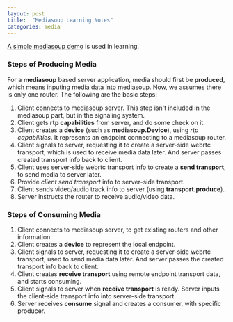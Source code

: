 ```yaml
---
layout: post
title:  "Mediasoup Learning Notes"
categories: media
---
```


[A simple mediasoup demo](https://github.com/mkhahani/mediasoup-sample-app) is used in learning.

### Steps of Producing Media
For a **mediasoup** based server application, media should first be **produced**, which means inputing media data into mediasoup. Now, we assumes there is only one router. The following are the basic steps:
1. Client connects to mediasoup server. This step isn't included in the mediasoup part, but in the signaling system.
2. Client gets **rtp capabilities** from server, and do some check on it.
3. Client creates a **device** (such as **mediasoup.Device**), using *rtp capabilities*. It represents an endpoint connecting to a mediasoup router.
4. Client signals to server, requesting it to create a server-side webrtc transport, which is used to receive media data later. And server passes created transport info back to client.
5. Client uses server-side webrtc transport info to create a **send transport**, to send media to server later.
6. Provide *client send transport* info to server-side transport.
7. Client sends video/audio track info to server (using **transport.produce**).
8. Server instructs the router to receive audio/video data.

### Steps of Consuming Media
1. Client connects to mediasoup server, to get existing routers and other information.
2. Client creates a **device** to represent the local endpoint.
3. Client signals to server, requesting it to create a server-side webrtc transport, used to send media data later. And server passes the created transport info back to client.
4. Client creates **receive transport** using remote endpoint transport data, and starts consuming.
5. Client signals to server when **receive transport** is ready. Server inputs the client-side transport info into server-side transport.
6. Server receives **consume** signal and creates a consumer, with specific producer.
